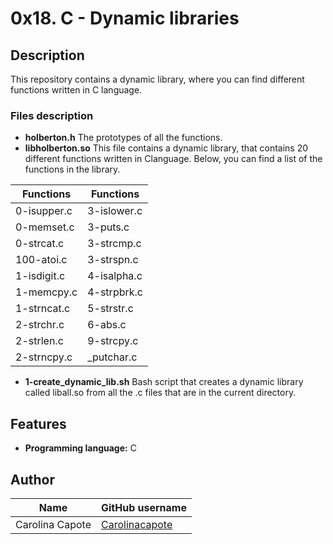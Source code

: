 # 0x18. C - Dynamic libraries

## Description
This repository contains a dynamic library, where you can find different functions written in C language.

### Files description

- **holberton.h**
The prototypes of all the functions.
- **libholberton.so**
This file contains a dynamic library, that contains 20 different functions written in Clanguage. Below, you can find a list of the functions in the library.

| Functions | Functions |
| ------ | ------ |
|0-isupper.c |3-islower.c |
|0-memset.c|3-puts.c|
|0-strcat.c|3-strcmp.c|
|100-atoi.c | 3-strspn.c|
|1-isdigit.c| 4-isalpha.c|
|1-memcpy.c|4-strpbrk.c|
|1-strncat.c|5-strstr.c |
|2-strchr.c| 6-abs.c|
| 2-strlen.c|  9-strcpy.c|
| 2-strncpy.c | _putchar.c |


- **1-create_dynamic_lib.sh**
 Bash script that creates a dynamic library called liball.so from all the .c files that are in the current directory.

 ## Features

 - **Programming language:** C

 ## Author

 | Name | GitHub username |
 | ------ | ------ |
 | Carolina Capote | [Carolinacapote](https://github.com/Carolinacapote) |
